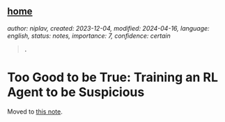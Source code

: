 [home](./index.md)
------------------

*author: niplav, created: 2023-12-04, modified: 2024-04-16, language: english, status: notes, importance: 7, confidence: certain*

> __.__

Too Good to be True: Training an RL Agent to be Suspicious
===========================================================

Moved to [this note](./notes.html#Too_Good_to_be_True_Training_an_RL_Agent_to_be_Suspicious).
